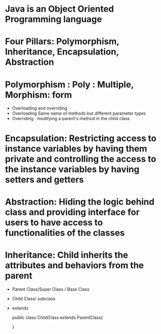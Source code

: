 # Java is an Object Oriented Programming language
# Four Pillars: Polymorphism, Inheritance, Encapsulation, Abstraction


# Polymorphism : Poly : Multiple, Morphism: form
- Overloading and overriding
- Overloading Same name of methods but different parameter types
- Overriding : modifying a parent's method in the child class

# Encapsulation: Restricting access to instance variables by having them private and controlling the access to the instance variables by having setters and getters


# Abstraction: Hiding the logic behind class and providing interface for users to have access to functionalities of the classes


# Inheritance: Child inherits the attributes and behaviors from the parent
- Parent Class/Super Class / Base Class
- Child Class/ subclass

- extends

	public class ChildClass extends ParentClass{

	}
